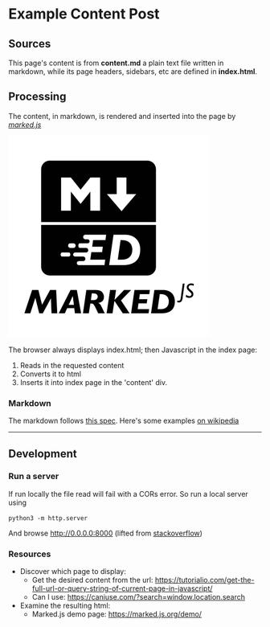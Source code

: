 # Example Content Post

## Sources

This page's content is from **content.md** a plain text file written in markdown, while its
page headers, sidebars, etc are defined in **index.html**.

## Processing

The content, in markdown, is rendered and inserted into the page by [*marked.js*](https://marked.js.org)

![Image](marked-logo.svg "icon")

The browser always displays index.html; then Javascript in the index page:

1. Reads in the requested content
1. Converts it to html
1. Inserts it into index page in the 'content' div.

### Markdown

The markdown follows [this spec](https://daringfireball.net/projects/markdown/syntax).
Here's some examples [on wikipedia](https://en.wikipedia.org/wiki/Markdown#Examples)

---

## Development

### Run a server

If run locally the file read will fail with a CORs error.
So run a local server using

    python3 -m http.server

And browse http://0.0.0.0:8000
(lifted from [stackoverflow](https://stackoverflow.com/questions/10752055/cross-origin-requests-are-only-supported-for-http-error-when-loading-a-local))

### Resources

* Discover which page to display:
  * Get the desired content from the url: https://tutorialio.com/get-the-full-url-or-query-string-of-current-page-in-javascript/
  * Can I use: https://caniuse.com/?search=window.location.search
* Examine the resulting html:
  * Marked.js demo page: https://marked.js.org/demo/

